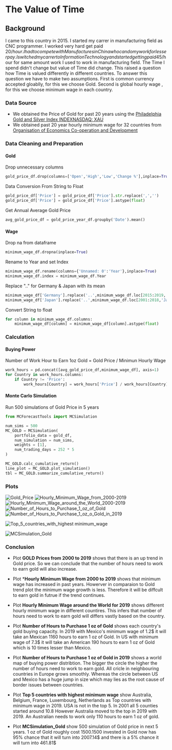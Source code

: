 # **The Value of Time**

## **Background**

I came to this country in 2015. I started my carrer in manufacturing field as CNC programmer. I worked very hard get paid 20$/hour. I had to compete with Manufactures in China who can do my work for lesser pay. I switched my carrer to Information Technology and started getting paid 45$/hour for same amount work I used to work in manufacturing field. The Time I spend didn't change but value of Time did change. This raised a question how Time is valued differently in different countries. To answer this question we have to make two assumptions. First is common currency accepted gloablly, for this we choose Gold. Second is global hourly wage , for this we choose minimum wage in each country.

### **Data Source**

- We obtained the Price of Gold for past 20 years using the [Philadelphia Gold and Silver Index INDEXNASDAQ: XAU](https://www.investing.com/currencies/xau-usd-historical-data)
- We obtained past 20 year hourly minimum wage for 32 countries from [Organisation of Economics Co-operation and Development](https://stats.oecd.org/Index.aspx?DataSetCode=RMW#)

### **Data Cleaning and Preparation**

#### **Gold**
Drop unnecessary columns
```python
gold_price_df.drop(columns=['Open','High','Low','Change %'],inplace=True)
```
Data Conversion From String to Float
```python
gold_price_df['Price'] = gold_price_df['Price'].str.replace(',','')
gold_price_df['Price'] = gold_price_df['Price'].astype(float)
```
Get Annual Average Gold Price
```python
avg_gold_price_df = gold_price_year_df.groupby('Date').mean()
```

#### **Wage**
Drop na from dataframe
```python
minimum_wage_df.dropna(inplace=True)
```
Rename to Year and set Index
```python
minimum_wage_df.rename(columns={'Unnamed: 0':'Year'},inplace=True)
minimum_wage_df.index = minimum_wage_df.Year
```
Replace ".." for Germany & Japan with its mean
```python
minimum_wage_df['Germany'].replace('..',minimum_wage_df.loc[2015:2019,'Germany'].astype(float).mean(),inplace=True)
minimum_wage_df['Japan'].replace('..',minimum_wage_df.loc[2001:2018,'Japan'].astype(float).mean(),inplace=True)
```
Convert String to float
```python
for column in minimum_wage_df.columns:    
    minimum_wage_df[column] = minimum_wage_df[column].astype(float)
```    

### **Calculation**

#### **Buying Power**
Number of Work Hour to Earn 1oz Gold = Gold Price / Minimun Hourly Wage
```python
work_hours = pd.concat([avg_gold_price_df,minimum_wage_df], axis=1)
for Country in work_hours.columns:
    if Country != 'Price':
        work_hours[Country] = work_hours['Price'] / work_hours[Country]
```

#### **Monte Carlo Simulation**
Run 500 simulations of Gold Price in 5 years
```python
from MCForecastTools import MCSimulation

num_sims = 500
MC_GOLD = MCSimulation(
    portfolio_data = gold_df,
    num_simulation = num_sims,
    weights = [1],
    num_trading_days = 252 * 5
)

MC_GOLD.calc_cumulative_return()
line_plot = MC_GOLD.plot_simulation()
tbl = MC_GOLD.summarize_cumulative_return()
```

### **Plots**

![Gold_Price](/Resources/Images/Gold_Price.png)
![Hourly_Minimum_Wage_from_2000-2019](/Resources/Images/Hourly_Minimum_Wage_from_2000-2019.png)
![Hourly_Minimum_Wage_around_the_World_2000-2019](/Resources/Images/Hourly_Minimum_Wage_around_the_World_2000-2019.png)
![Number_of_Hours_to_Purchase_1_oz_of_Gold](/Resources/Images/Number_of_Hours_to_Purchase_1_oz_of_Gold.png)
![Number_of_Hours_to_Purchase_1_oz_o_Gold_in_2019](/Resources/Images/Number_of_Hours_to_Purchase_1_oz_o_Gold_in_2019.png)

![Top_5_countries_with_highest minimum_wage](/Resources/Images/Top_5_countries_with_highest_minimum_wage.png)

![MCSimulation_Gold](/Resources/Images/MCSimulation_Gold.png)

### **Conclusion**

- Plot **GOLD Prices from 2000 to 2019** shows that there is an up trend in Gold price. So we can conclude that the number of hours need to work to earn gold will also increase.

- Plot ***Hourly Minimum Wage from 2000 to 2019** shows that minimum wage has increased in past years. Howerver in comparaion to Gold trend plot the minimum wage growth is less. Therefore it will be diffcult to earn gold in futrue if the trend continues.

- Plot **Hourly Minimum Wage around the World for 2019** shows different hourly minimum wage in different countires. This infers that number of hours need to work to earn gold will differs vastly 
based on the country.

- Plot **Number of Hours to Purchase 1 oz of Gold** shows each country's gold buying capacity. In 2019 with Mexico's minimum wage of 1.2$ it will take an Mexican 1160 hours to earn 1 oz of Gold. In US with minimum wage of 7.3$ it will take an American 190 hours to earn 1 oz of Gold which is 10 times lesser than Mexico. 

- Plot **Number of Hours to Purchase 1 oz of Gold in 2019** shows a world map of
buying power distribtion. The bigger the circle the higher the number of hours need to work to earn gold. All cricle in neighbouring countries in Europe grows smoothly. Whereas the circle between US and Mexico has a huge jump in size which may lies as the root cause of border issues between countries.

- Plot **Top 5 countries with highest minimum wage** show Australia, Belgium, France, Luxembourg, Netherlands as Top countries with minimum wage in 2019. USA is not in the top 5. In 2001 all 5 counties started around 10.8 However Australia moved to the top in 2019 with 2019. An Australian needs to work only 110 hours to earn 1 oz of gold.

- Plot **MCSimulation_Gold** show 500 simulation of Gold price in next 5 years. 1 oz of Gold roughly cost 1500$. 1500$ invested in Gold now has 95% chance that it will turn into 2007.14$ and there is a 5% chance it will turn into 461.81$






